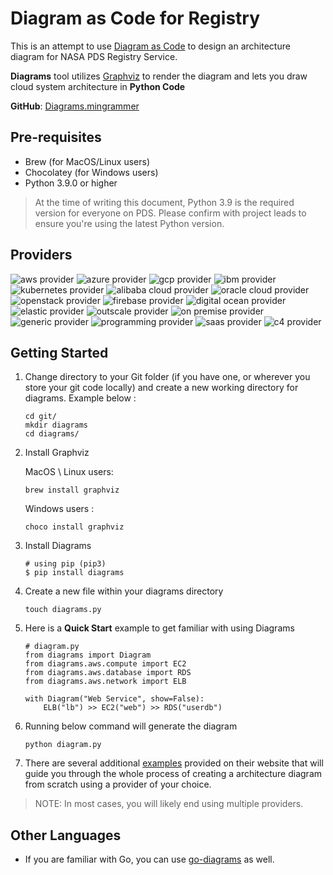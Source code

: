 # Diagram as Code for Registry

This is an attempt to use [Diagram as Code](https://diagrams.mingrammer.com/) to design an architecture diagram for NASA PDS Registry Service.

**Diagrams** tool utilizes [Graphviz](https://www.graphviz.org/) to render the diagram and lets you draw cloud system architecture in **Python Code**

**GitHub**: [Diagrams.mingrammer](https://github.com/mingrammer/diagrams/tree/master)

## Pre-requisites

- Brew (for MacOS/Linux users)
- Chocolatey (for Windows users)
- Python 3.9.0 or higher

> At the time of writing this document, Python 3.9 is the required version for everyone on PDS. Please confirm with project leads to ensure you're using the latest Python version.

## Providers

![aws provider](https://img.shields.io/badge/AWS-orange?logo=amazon-aws&color=ff9900)
![azure provider](https://img.shields.io/badge/Azure-orange?logo=microsoft-azure&color=0089d6)
![gcp provider](https://img.shields.io/badge/GCP-orange?logo=google-cloud&color=4285f4)
![ibm provider](https://img.shields.io/badge/IBM-orange?logo=ibm&color=052FAD)
![kubernetes provider](https://img.shields.io/badge/Kubernetes-orange?logo=kubernetes&color=326ce5)
![alibaba cloud provider](https://img.shields.io/badge/AlibabaCloud-orange?logo=alibaba-cloud&color=ff6a00)
![oracle cloud provider](https://img.shields.io/badge/OracleCloud-orange?logo=oracle&color=f80000)
![openstack provider](https://img.shields.io/badge/OpenStack-orange?logo=openstack&color=da1a32)
![firebase provider](https://img.shields.io/badge/Firebase-orange?logo=firebase&color=FFCA28)
![digital ocean provider](https://img.shields.io/badge/DigitalOcean-0080ff?logo=digitalocean&color=0080ff)
![elastic provider](https://img.shields.io/badge/Elastic-orange?logo=elastic&color=005571)
![outscale provider](https://img.shields.io/badge/OutScale-orange?color=5f87bf)
![on premise provider](https://img.shields.io/badge/OnPremise-orange?color=5f87bf)
![generic provider](https://img.shields.io/badge/Generic-orange?color=5f87bf)
![programming provider](https://img.shields.io/badge/Programming-orange?color=5f87bf)
![saas provider](https://img.shields.io/badge/SaaS-orange?color=5f87bf)
![c4 provider](https://img.shields.io/badge/C4-orange?color=5f87bf)

## Getting Started

1. Change directory to your Git folder (if you have one, or wherever you store your git code locally) and create a new working directory for diagrams. Example below :

    ```
    cd git/
    mkdir diagrams
    cd diagrams/
    ```

2. Install Graphviz

    MacOS \ Linux users: 

    ```shell 
    brew install graphviz
    ```

    Windows users :

    ```shell
    choco install graphviz 
    ```

3. Install Diagrams

    ```shell
    # using pip (pip3)
    $ pip install diagrams
    ```

4. Create a new file within your diagrams directory

    ```shell
    touch diagrams.py
    ```

5. Here is a **Quick Start** example to get familiar with using Diagrams

    ```shell
    # diagram.py
    from diagrams import Diagram
    from diagrams.aws.compute import EC2
    from diagrams.aws.database import RDS
    from diagrams.aws.network import ELB

    with Diagram("Web Service", show=False):
        ELB("lb") >> EC2("web") >> RDS("userdb")
    ```

5. Running below command will generate the diagram

    ``` shell
    python diagram.py
    ```

6. There are several additional [examples](https://diagrams.mingrammer.com/docs/getting-started/examples) provided on their website that will guide you through the whole process of creating a architecture diagram from scratch using a provider of your choice.

>  NOTE: In most cases, you will likely end using multiple providers.

## Other Languages

- If you are familiar with Go, you can use [go-diagrams](https://github.com/blushft/go-diagrams) as well.